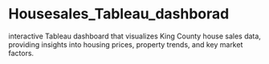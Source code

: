 # Housesales_Tableau_dashborad
interactive Tableau dashboard that visualizes King County house sales data, providing insights into housing prices, property trends, and key market factors.
